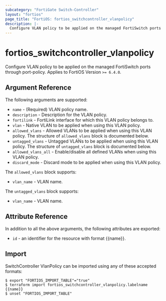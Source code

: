 ```yaml
---
subcategory: "FortiGate Switch-Controller"
layout: "fortios"
page_title: "FortiOS: fortios_switchcontroller_vlanpolicy"
description: |-
  Configure VLAN policy to be applied on the managed FortiSwitch ports through port-policy.
---
```


# fortios_switchcontroller_vlanpolicy
Configure VLAN policy to be applied on the managed FortiSwitch ports through port-policy. Applies to FortiOS Version `>= 6.4.0`.

## Argument Reference

The following arguments are supported:

* `name` - (Required) VLAN policy name.
* `description` - Description for the VLAN policy.
* `fortilink` - FortiLink interface for which this VLAN policy belongs to.
* `vlan` - Native VLAN to be applied when using this VLAN policy.
* `allowed_vlans` - Allowed VLANs to be applied when using this VLAN policy. The structure of `allowed_vlans` block is documented below.
* `untagged_vlans` - Untagged VLANs to be applied when using this VLAN policy. The structure of `untagged_vlans` block is documented below.
* `allowed_vlans_all` - Enable/disable all defined VLANs when using this VLAN policy.
* `discard_mode` - Discard mode to be applied when using this VLAN policy.

The `allowed_vlans` block supports:

* `vlan_name` - VLAN name.

The `untagged_vlans` block supports:

* `vlan_name` - VLAN name.


## Attribute Reference

In addition to all the above arguments, the following attributes are exported:
* `id` - an identifier for the resource with format {{name}}.

## Import

SwitchController VlanPolicy can be imported using any of these accepted formats:
```
$ export "FORTIOS_IMPORT_TABLE"="true"
$ terraform import fortios_switchcontroller_vlanpolicy.labelname {{name}}
$ unset "FORTIOS_IMPORT_TABLE"
```

